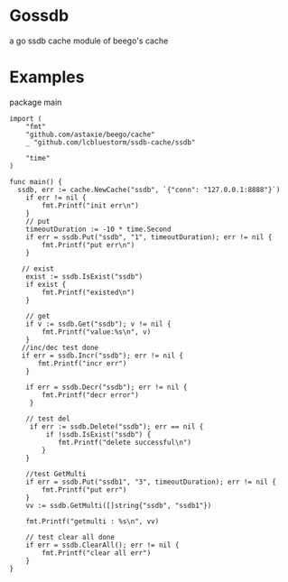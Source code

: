 # Gossdb
a go ssdb cache  module of beego's cache

# Examples

package main

    import (
        "fmt"
        "github.com/astaxie/beego/cache"
        _ "github.com/lcbluestorm/ssdb-cache/ssdb"

        "time"
    )

    func main() {
      ssdb, err := cache.NewCache("ssdb", `{"conn": "127.0.0.1:8888"}`)
        if err != nil {
            fmt.Printf("init err\n")
        }
        // put
        timeoutDuration := -10 * time.Second
        if err = ssdb.Put("ssdb", "1", timeoutDuration); err != nil {
            fmt.Printf("put err\n")
        }

       // exist
        exist := ssdb.IsExist("ssdb")
        if exist {
            fmt.Printf("existed\n")
        }

        // get
        if v := ssdb.Get("ssdb"); v != nil {
            fmt.Printf("value:%s\n", v)
        }
       //inc/dec test done
       if err = ssdb.Incr("ssdb"); err != nil {
           fmt.Printf("incr err")
        }

        if err = ssdb.Decr("ssdb"); err != nil {
            fmt.Printf("decr error")
         }

        // test del
         if err := ssdb.Delete("ssdb"); err == nil {
             if !ssdb.IsExist("ssdb") {
                fmt.Printf("delete successful\n")
            }
        }

        //test GetMulti
        if err = ssdb.Put("ssdb1", "3", timeoutDuration); err != nil {
            fmt.Printf("put err")
        }
        vv := ssdb.GetMulti([]string{"ssdb", "ssdb1"})

        fmt.Printf("getmulti : %s\n", vv)

        // test clear all done
        if err = ssdb.ClearAll(); err != nil {
            fmt.Printf("clear all err")
        }
    }
